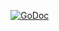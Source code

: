 [![GoDoc](https://godoc.org/github.com/yhat/longpoll?status.svg)](https://godoc.org/github.com/yhat/longpoll)
